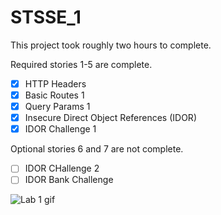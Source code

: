 # STSSE_1
This project took roughly two hours to complete.

Required stories 1-5 are complete. 
- [x] HTTP Headers
- [x] Basic Routes 1
- [x] Query Params 1
- [x] Insecure Direct Object References (IDOR)
- [x] IDOR Challenge 1

Optional stories 6 and 7 are not complete.
- [ ] IDOR CHallenge 2
- [ ] IDOR Bank Challenge

![Lab 1 gif](https://github.com/justinw238/STSSE_1/blob/master/SE_1.gif?raw=true)
